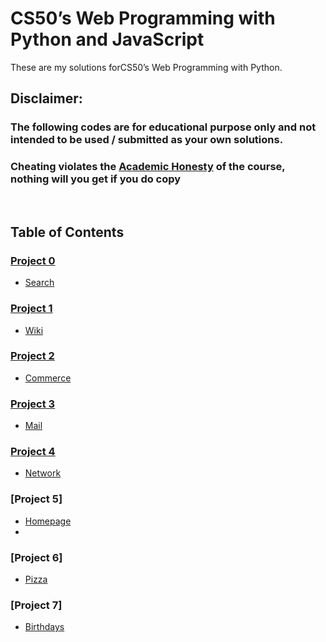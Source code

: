 # CS50’s Web Programming with Python and JavaScript

These are my solutions forCS50’s Web Programming with Python.

## Disclaimer:

### The following codes are for educational purpose only and not intended to be used / submitted as your own solutions.
### **Cheating violates the [Academic Honesty](https://cs50.harvard.edu/web/2020/honesty/) of the course, nothing will you get if you do copy**

<br/>

## Table of Contents
### [Project 0](https://cs50.harvard.edu/web/2020/Projects/0/search)
- [Search](search/)


### [Project 1](https://cs50.harvard.edu/web/2020/Projects/1/wiki)
- [Wiki](wiki/)


### [Project 2](https://cs50.harvard.edu/web/2022/Projects/2/commerce)
- [Commerce](commerce/)


### [Project 3](https://cs50.harvard.edu/web/2020/Projects/3/mail)
- [Mail](mail/)

### [Project 4](https://cs50.harvard.edu/web/projects/4/network/)
- [Network](project4/)

### [Project 5] 
- [Homepage](homepage/)
- 
### [Project 6] 
- [Pizza](project3/)

### [Project 7] 
- [Birthdays](birthdays/)


